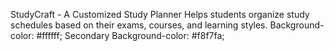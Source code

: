 StudyCraft - A Customized Study Planner 
Helps students organize study schedules based on their exams, courses, and learning styles.
Background-color: #ffffff;
Secondary Background-color: #f8f7fa;